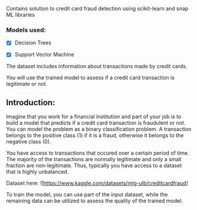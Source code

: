 Contains solution to credit card fraud detection using scikit-learn and snap ML libraries

### Models used:

- [X] Decision Trees
- [X] Support Vector Machine


The dataset includes information about transactions made by credit cards.


You will use the trained model to assess if a credit card transaction is legitimate or not.


## Introduction:

Imagine that you work for a financial institution and part of your job is to build a model that predicts if a credit card transaction is fraudulent or not. You can model the problem as a binary classification problem. A transaction belongs to the positive class (1) if it is a fraud, otherwise it belongs to the negative class (0).


You have access to transactions that occured over a certain period of time. The majority of the transactions are normally legitimate and only a small fraction are non-legitimate. Thus, typically you have access to a dataset that is highly unbalanced.


Dataset here: ![https://www.kaggle.com/datasets/mlg-ulb/creditcardfraud]



To train the model, you can use part of the input dataset, while the remaining data can be utilized to assess the quality of the trained model.
